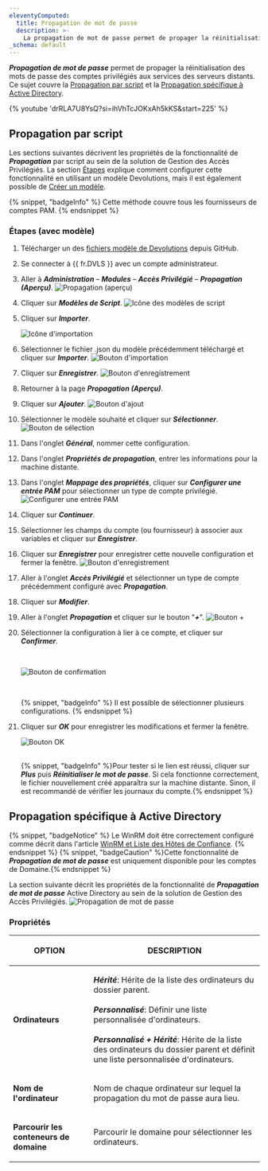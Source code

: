 ```yaml
---
eleventyComputed:
  title: Propagation de mot de passe
  description: >-
    La propagation de mot de passe permet de propager la réinitialisation des mots de passe des comptes privilégiés aux services des serveurs distants.
_schema: default
---
```

***Propagation de mot de passe*** permet de propager la réinitialisation des mots de passe des comptes privilégiés aux services des serveurs distants. Ce sujet couvre la [Propagation par script](#propagation-par-script) et la [Propagation spécifique à Active Directory](#propagation-specifique-a-active-directory).

{% youtube 'drRLA7U8YsQ?si=ihVhTcJOKxAh5kKS&amp;start=225' %}

## Propagation par script

Les sections suivantes décrivent les propriétés de la fonctionnalité de ***Propagation*** par script au sein de la solution de Gestion des Accès Privilégiés. La section [Étapes](#etapes-avec-modele) explique comment configurer cette fonctionnalité en utilisant un modèle Devolutions, mais il est également possible de [Créer un modèle](#creer-un-modele-powershell).

{% snippet, "badgeInfo" %}
Cette méthode couvre tous les fournisseurs de comptes PAM.
{% endsnippet %}

### Étapes (avec modèle)

1. Télécharger un des [fichiers modèle de Devolutions](https://github.com/Devolutions/PAM-Providers/tree/master/Propagation-Scripts) depuis GitHub.
2. Se connecter à {{ fr.DVLS }} avec un compte administrateur.
3. Aller à ***Administration*** – ***Modules*** – ***Accès Privilégié*** – ***Propagation (Aperçu)***. ![Propagation (aperçu)](https://cdnweb.devolutions.net/docs/DVLS4054_2024_2.png "Propagation &#40;aperçu&#41;")
4. Cliquer sur ***Modèles de Script***. ![Icône des modèles de script](https://cdnweb.devolutions.net/docs/DVLS4042_2024_2.png "Icône des modèles de script")
5. Cliquer sur ***Importer***.

   ![Icône d'importation](https://cdnweb.devolutions.net/docs/DVLS4043_2024_2.png "Icône d'importation")

6. Sélectionner le fichier .json du modèle précédemment téléchargé et cliquer sur ***Importer***. ![Bouton d'importation](https://cdnweb.devolutions.net/docs/docs_en_kb_KB0099.png "Bouton d'importation")
7. Cliquer sur ***Enregistrer***. ![Bouton d'enregistrement](https://cdnweb.devolutions.net/docs/docs_en_kb_KB0100.png "Bouton d'enregistrement")
8. Retourner à la page ***Propagation (Aperçu)***.
9. Cliquer sur ***Ajouter***. ![Bouton d'ajout](https://cdnweb.devolutions.net/docs/DVLS4049_2024_2.png "Bouton d'ajout")
10. Sélectionner le modèle souhaité et cliquer sur ***Sélectionner***. ![Bouton de sélection](https://cdnweb.devolutions.net/docs/DVLS4055_2024_2.png "Bouton de sélection")
11. Dans l'onglet ***Général***, nommer cette configuration.
12. Dans l'onglet ***Propriétés de propagation***, entrer les informations pour la machine distante.
13. Dans l'onglet ***Mappage des propriétés***, cliquer sur ***Configurer une entrée PAM*** pour sélectionner un type de compte privilégié. ![Configurer une entrée PAM](https://cdnweb.devolutions.net/docs/docs_en_kb_KB0103.png "Configurer une entrée PAM")
14. Cliquer sur ***Continuer***.
15. Sélectionner les champs du compte (ou fournisseur) à associer aux variables et cliquer sur ***Enregistrer***.
16. Cliquer sur ***Enregistrer*** pour enregistrer cette nouvelle configuration et fermer la fenêtre. ![Bouton d'enregistrement](https://cdnweb.devolutions.net/docs/docs_en_kb_KB0104.png "Bouton d'enregistrement")
17. Aller à l'onglet ***Accès Privilégié*** et sélectionner un type de compte précédemment configuré avec ***Propagation***.
18. Cliquer sur ***Modifier***.
19. Aller à l'onglet ***Propagation*** et cliquer sur le bouton "***\+***". ![Bouton +](https://cdnweb.devolutions.net/docs/docs_en_kb_KB0105.png "Bouton +")
20. Sélectionner la configuration à lier à ce compte, et cliquer sur ***Confirmer***.

    &nbsp;

    ![Bouton de confirmation](https://cdnweb.devolutions.net/docs/docs_en_kb_KB0106.png "Bouton de confirmation")

    &nbsp;

    {% snippet, "badgeInfo" %}
                                                                                                                                                                                                                                                                                                                                                                                                                                                            Il est possible de sélectionner plusieurs configurations.
                                                                                                                                                                                                                                                                                                                                                                                                                                                                   {% endsnippet %}

21. Cliquer sur ***OK*** pour enregistrer les modifications et fermer la fenêtre.

    ![Bouton OK](https://cdnweb.devolutions.net/docs/docs_en_kb_KB0107.png "Bouton OK")

    <br>{% snippet, "badgeInfo" %}Pour tester si le lien est réussi, cliquer sur ***Plus*** puis ***Réinitialiser le mot de passe***. Si cela fonctionne correctement, le fichier nouvellement créé apparaîtra sur la machine distante. Sinon, il est recommandé de vérifier les journaux du compte.{% endsnippet %}

## Propagation spécifique à Active Directory

{% snippet, "badgeNotice" %}
Le WinRM doit être correctement configuré comme décrit dans l'article [WinRM et Liste des Hôtes de Confiance](/server/kb/how-to-articles/winrm-trustedhostslist/).
{% endsnippet %} {% snippet, "badgeCaution" %}Cette fonctionnalité de ***Propagation de mot de passe*** est uniquement disponible pour les comptes de Domaine.{% endsnippet %}

La section suivante décrit les propriétés de la fonctionnalité de ***Propagation de mot de passe*** Active Directory au sein de la solution de Gestion des Accès Privilégiés. ![Propagation de mot de passe](https://cdnweb.devolutions.net/docs/docs_en_server_ServerOp8174.png "Propagation de mot de passe")

### Propriétés

<table><thead><tr><th><p>OPTION</p></th><th><p>DESCRIPTION</p></th></tr></thead><tbody><tr><td><p><strong>Ordinateurs</strong></p></td><td><p><em><strong>Hérité</strong></em>: Hérite de la liste des ordinateurs du dossier parent.<br /><br /><em><strong>Personnalisé</strong></em>: Définir une liste personnalisée d'ordinateurs.<br /><br /><em><strong>Personnalisé + Hérité</strong></em>: Hérite de la liste des ordinateurs du dossier parent et définit une liste personnalisée d'ordinateurs.</p></td></tr><tr><td><p><strong>Nom de l'ordinateur</strong></p></td><td><p>Nom de chaque ordinateur sur lequel la propagation du mot de passe aura lieu.</p></td></tr><tr><td><p><strong>Parcourir les conteneurs de domaine</strong></p></td><td><p>Parcourir le domaine pour sélectionner les ordinateurs.</p></td></tr></tbody></table>
